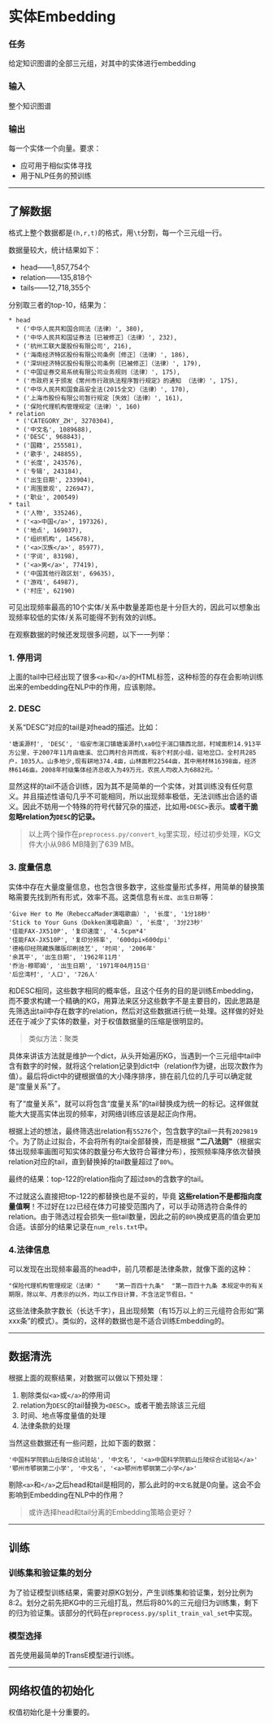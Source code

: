 # 实体Embedding

### 任务
给定知识图谱的全部三元组，对其中的实体进行embedding

### 输入
整个知识图谱

### 输出
每一个实体一个向量。要求：
* 应可用于相似实体寻找
* 用于NLP任务的预训练

---
## 了解数据
格式上整个数据都是`(h,r,t)`的格式，用`\t`分割，每一个三元组一行。

数据量较大，统计结果如下：

* head——1,857,754个
* relation——135,818个
* tails——12,718,355个

分别取三者的top-10，结果为：
```
* head
  * ('中华人民共和国合同法（法律）', 380),
  * ('中华人民共和国证券法［已被修正］（法律）', 232),
  * ('杭州工联大厦股份有限公司', 216),
  * ('海南经济特区股份有限公司条例［修正］（法律）', 186),
  * ('深圳经济特区股份有限公司条例［已被修正］（法律）', 179),
  * ('中国证券交易系统有限公司业务规则（法律）', 175),
  * ('市政府关于颁发《常州市行政执法程序暂行规定》的通知 （法律）', 175),
  * ('中华人民共和国食品安全法(2015全文）（法律）', 170),
  * ('上海市股份有限公司暂行规定［失效］（法律）', 161),
  * ('保险代理机构管理规定（法律）', 160)
* relation
  * ('CATEGORY_ZH', 3270304),
  * ('中文名', 1089688),
  * ('DESC', 968843),
  * ('国籍', 255581),
  * ('歌手', 248855),
  * ('长度', 243576),
  * ('专辑', 243184),
  * ('出生日期', 233904),
  * ('周围景观', 226947),
  * ('职业', 200549)
* tail
  * ('人物', 335246),
  * ('<a>中国</a>', 197326),
  * ('地点', 169037),
  * ('组织机构', 145678),
  * ('<a>汉族</a>', 85977),
  * ('字词', 83198),
  * ('<a>男</a>', 77419),
  * ('中国其他行政区划', 69635),
  * ('游戏', 64987),
  * ('村庄', 62190)
```

可见出现频率最高的10个实体/关系中数量差距也是十分巨大的，因此可以想象出现频率较低的实体/关系可能得不到有效的训练。

在观察数据的时候还发现很多问题，以下一一列举：

### 1. 停用词
上面的tail中已经出现了很多`<a>`和`</a>`的HTML标签，这种标签的存在会影响训练出来的embedding在NLP中的作用，应该剔除。

### 2. DESC
关系“DESC”对应的tail是对head的描述。比如：

    '塘溪源村', 'DESC', '临安市湍口镇塘溪源村\xa0位于湍口镇西北部，村域面积14.913平方公里，于2007年11月由塘溪、岔口两村合并而成，有8个村民小组，驻地岔口。全村共285户，1035人。山多地少,现有耕地374.4亩，山林面积22544亩，其中用材林16398亩，经济 林6146亩。2008年村级集体经济总收入为49万元，农民人均收入为6882元。'

显然这样的tail不适合训练，因为其不是简单的一个实体，对其训练没有任何意义。并且描述性语句几乎不可能相同，所以出现频率极低，无法训练出合适的语义。因此不妨用一个特殊的符号代替冗杂的描述，比如用`<DESC>`表示。__或者干脆忽略relation为`DESC`的记录。__

> 以上两个操作在`preprocess.py/convert_kg`里实现，经过初步处理，KG文件大小从986 MB降到了639 MB。

### 3. 度量信息
实体中存在大量度量信息，也包含很多数字，这些度量形式多样，用简单的替换策略需要先找到所有形式，效率不高。这类信息有`长度`、`出生日期`等：

    'Give Her to Me（RebeccaMader演唱歌曲）', '长度', '1分18秒'
    'Stick to Your Guns（Dokken演唱歌曲）', '长度', '3分23秒'
    '佳能FAX-JX510P', '复印速度', '4.5cpm*4'
    '佳能FAX-JX510P', '复印分辨率', '600dpi×600dpi'
    '德格印经院藏族雕版印刷技艺', '时间', '2006年'
    '余其平', '出生日期', '1962年11月'
    '乔治·穆耶姆', '出生日期', '1971年04月15日'
    '后岔湾村', '人口', '726人'

和DESC相同，这些数字相同的概率低，且这个任务的目的是训练Embedding，而不要求构建一个精确的KG，用算法来区分这些数字不是主要目的，因此思路是先筛选出tail中存在数字的relation，然后对这些数据进行统一处理。这样做的好处还在于减少了实体的数量，对于权值数据量的压缩是很明显的。
> 类似方法：聚类

具体来讲该方法就是维护一个dict，从头开始遍历KG，当遇到一个三元组中tail中含有数字的时候，就将这个relation记录到dict中（relation作为键，出现次数作为值）。最后将dict中的键根据值的大小降序排序，排在前几位的几乎可以确定就是“度量关系”了。

有了“度量关系”，就可以将包含“度量关系”的tail替换成为统一的标记。这样做就能大大提高实体出现的频率，对网络训练应该是起正向作用。

根据上述的想法，最终筛选出relation有`55276`个，包含数字的tail一共有`2029819`个。为了防止过拟合，不会将所有的tai全部替换，而是根据 __"二八法则"__（根据实体出现频率画图可知实体的数量分布大致符合幂律分布），按照频率降序依次替换relation对应的tail，直到替换掉的tail数量超过了`80%`。

最终的结果：top-122的relation指向了超过`80%`的含数字的tail。

不过就这么直接把top-122的都替换也是不妥的，毕竟 __这些relation不是都指向度量值啊__！不过好在`122`已经在体力可接受范围内了，可以手动筛选符合条件的relation。由于筛选过程会损失一些tail数量，因此之前的`80%`换成更高的值会更加合适。该部分的结果记录在`num_rels.txt`中。

### 4.法律信息
可以发现在出现频率最高的head中，前几项都是法律条款，就像下面的这种：

    "保险代理机构管理规定（法律）"    "第一百四十九条"  "第一百四十九条 本规定中的有关期限，除以年、月表示的以外，均以工作日计算，不含法定节假日。"

这些法律条款字数长（长达千字），且出现频繁（有15万以上的三元组符合形如“第xxx条”的模式）。类似的，这样的数据也是不适合训练Embedding的。

---
## 数据清洗
根据上面的观察结果，对数据可以做以下预处理：
1. 剔除类似`<a>`或`</a>`的停用词
2. relation为`DESC`的tail替换为`<DESC>`。或者干脆去除该三元组
3. 时间、地点等度量值的处理
4. 法律条款的处理

当然这些数据还有一些问题，比如下面的数据：
```
'中国科学院鹤山丘陵综合试验站', '中文名', '<a>中国科学院鹤山丘陵综合试验站</a>'
'鄂州市鄂钢第二小学', '中文名', '<a>鄂州市鄂钢第二小学</a>'
```
剔除`<a>`和`</a>`之后head和tail是相同的，那么此时的`中文名`就是0向量。这会不会影响到Embedding在NLP中的作用？
> 或许选择head和tail分离的Embedding策略会更好？

---
## 训练
### 训练集和验证集的划分
为了验证模型训练结果，需要对原KG划分，产生训练集和验证集，划分比例为8:2。划分之前先把KG中的三元组打乱，然后将80%的三元组归为训练集，剩下的归为验证集。该部分的代码在`preprocess.py/split_train_val_set`中实现。

### 模型选择
首先使用最简单的TransE模型进行训练。

---
## 网络权值的初始化
权值初始化是十分重要的。

